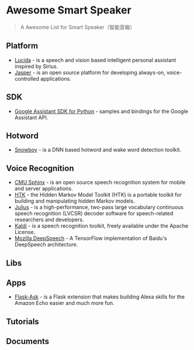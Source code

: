 # Awesome Smart Speaker

> A Awesome List for Smart Speaker（智能音箱）


Platform
---

 * [Lucida](https://github.com/claritylab/lucida) - is a speech and vision based intelligent personal assistant inspired by Sirius.
 * [Jasper](https://github.com/jasperproject/jasper-client) - is an open source platform for developing always-on, voice-controlled applications.

SDK
---

 * [Google Assistant SDK for Python](https://github.com/googlesamples/assistant-sdk-python) - samples and bindings for the Google Assistant API.


Hotword
---

 * [Snowboy](https://github.com/Kitt-AI/snowboy) - is a DNN based hotword and wake word detection toolkit.
 
Voice Recognition
---

 * [CMU Sphinx](https://github.com/cmusphinx) - is an open source speech recognition system for mobile and server applications.
 * [HTK](http://htk.eng.cam.ac.uk/) - the Hidden Markov Model Toolkit (HTK) is a portable toolkit for building and manipulating hidden Markov models.
 * [Julius](http://julius.osdn.jp/en_index.php) - is a high-performance, two-pass large vocabulary continuous speech recognition (LVCSR) decoder software for speech-related researchers and developers. 
 * [Kaldi](https://github.com/kaldi-asr/kaldi) - is a speech recognition toolkit, freely available under the Apache License.
 * [Mozilla DeepSpeech](https://github.com/mozilla/DeepSpeech) - A TensorFlow implementation of Baidu's DeepSpeech architecture.

Libs
---

Apps
---

 * [Flask-Ask](https://github.com/johnwheeler/flask-ask) - is a Flask extension that makes building Alexa skills for the Amazon Echo easier and much more fun.

Tutorials
---

Documents
---

